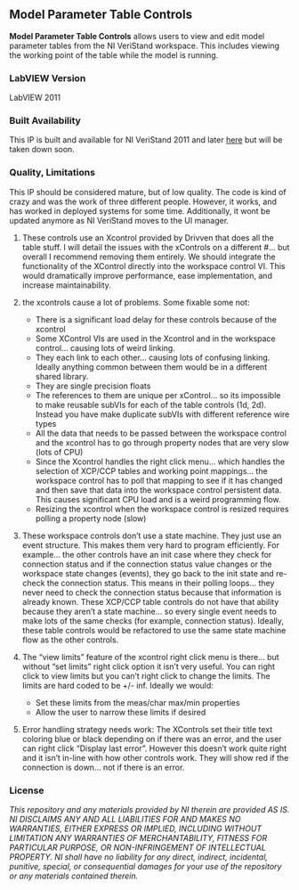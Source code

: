 ## Model Parameter Table Controls ##

**Model Parameter Table Controls** allows users to view and edit model parameter tables from the NI VeriStand workspace. This includes viewing the working point of the table while the model is running.

### LabVIEW Version ###

LabVIEW 2011

### Built Availability ###

This IP is built and available for NI VeriStand 2011 and later [here](https://decibel.ni.com/content/docs/DOC-19734) but will be taken down soon.

### Quality, Limitations ###

This IP should be considered mature, but of low quality. The code is kind of crazy and was the work of three different people. However, it works, and has worked in deployed systems for some time. Additionally, it wont be updated anymore as NI VeriStand moves to the UI manager.

1. These controls use an Xcontrol provided by Drivven that does all the table stuff. I will detail the issues with the xControls on a different #... but overall I recommend removing them entirely. We should integrate the functionality of the XControl directly into the workspace control VI. This would dramatically improve performance, ease implementation, and increase maintainability.

2. the xcontrols cause a lot of problems. Some fixable some not:
	- There is a significant load delay for these controls because of the xcontrol
	- Some XControl VIs are used in the Xcontrol and in the workspace control… causing lots of weird linking.
	- They each link to each other... causing lots of confusing linking. Ideally anything common between them would be in a different shared library.
	- They are single precision floats
	- The references to them are unique per xControl... so its impossible to make reusable subVIs for each of the table controls (1d, 2d). Instead you have make duplicate subVIs with different reference wire types
	- All the data that needs to be passed between the workspace control and the xcontrol has to go through property nodes that are very slow (lots of CPU)
	- Since the Xcontrol handles the right click menu… which handles the selection of XCP/CCP tables and working point mappings… the workspace control has to poll that mapping to see if it has changed and then save that data into the workspace control persistent data. This causes significant CPU load and is a weird programming flow.
	- Resizing the xcontrol when the workspace control is resized requires polling a property node (slow)

3.	These workspace controls don’t use a state machine. They just use an event structure. This makes them very hard to program efficiently. For example… the other controls have an init case where they check for connection status and if the connection status value changes or the workspace state changes (events), they go back to the init state and re-check the connection status. This means in their polling loops… they never need to check the connection status because that information is already known. These XCP/CCP table controls do not have that ability because they aren’t a state machine… so every single event needs to make lots of the same checks (for example, connection status). Ideally, these table controls would be refactored to use the same state machine flow as the other controls.

4.	The “view limits” feature of the xcontrol right click menu is there… but without “set limits” right click option it isn’t very useful. You can right click to view limits but you can’t right click to change the limits. The limits are hard coded to be +/- inf. Ideally we would:
	-	Set these limits from the meas/char max/min properties
	- Allow the user to narrow these limits if desired



5.	Error handling strategy needs work: The XControls set their title text coloring blue or black depending on if there was an error, and the user can right click “Display last error”. However this doesn’t work quite right and it isn’t in-line with how other controls work. They will show red if the connection is down… not if there is an error.

### License ###

*This repository and any materials provided by NI therein are provided AS IS. NI DISCLAIMS ANY AND ALL LIABILITIES FOR AND MAKES NO WARRANTIES, EITHER EXPRESS OR IMPLIED, INCLUDING WITHOUT LIMITATION ANY WARRANTIES OF MERCHANTABILITY, FITNESS FOR  PARTICULAR PURPOSE, OR NON-INFRINGEMENT OF INTELLECTUAL PROPERTY. NI shall have no liability for any direct, indirect, incidental, punitive, special, or consequential damages for your use of the repository or any materials contained therein.*